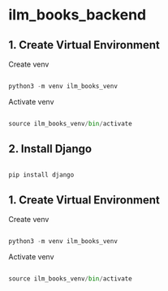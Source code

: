 # ilm_books_backend

## 1. Create Virtual Environment

Create venv
  
```python

python3 -m venv ilm_books_venv

```

Activate venv
  
```python

source ilm_books_venv/bin/activate

```

## 2. Install Django
  
```python

pip install django

```
## 1. Create Virtual Environment

Create venv
  
```python

python3 -m venv ilm_books_venv

```

Activate venv
  
```python

source ilm_books_venv/bin/activate

```
